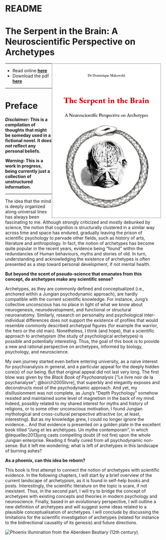 README
================

# The Serpent in the Brain: A Neuroscientific Perspective on Archetypes

<a href="https://dominiquemakowski.github.io/archetypes/">
<img src='img/cover_border.png' align="right" height="500" /> </a>

-----

  - Read online
    [**here**](https://dominiquemakowski.github.io/archetypes/)
  - Download the pdf
    [**here**](https://github.com/DominiqueMakowski/archetypes/raw/master/pdf/archetypes_makowski.pdf)

-----

# Preface

***Disclaimer:* This is a compilation of thoughts that might be someday
used in a fictional novel. It does *not* reflect any personal beliefs.**

***Warning:* This is a work in progress, being currently just a
collection of unstructured information.**

-----

The idea that the mind is deeply organized along universal lines has
always been fascinating to me. Although strongly criticized and mostly
debunked by science, the notion that cognition is structurally clustered
in a similar way across time and space has endured, gradually leaving
the prison of scientific psychology to pervade other fields, such as
history of arts, literature and anthropology. In fact, the notion of
archetypes has become quite popular in the recent years, evidence being
“found” within the redundancies of Human behaviours, myths and stories
of old. In turn, understanding and acknowledging the existence of
archetypes is often presented as a step toward personal development, if
not mental health.

**But beyond the scent of pseudo-science that emanates from this
concept, do archetypes make any scientific sense?**

Archetypes, as they are commonly defined and conceptualized (i.e.,
anchored within a Jungian psychodynamic approach), are hardly compatible
with the current scientific knowledge. For instance, Jung’s collective
unconscious has no place in light of what we know about neurogenesis,
neurodevelopment, and functional or structural neuroanatomy. Similarly,
research on personality and psychological inter-individual differences
does not support the existence of profiles that would resemble commonly
described archetypal figures (for example the warrior, the hero or the
old man). Nonetheless, I think (and hope), that a scientific approach to
archetypism (the study of psychological archetypes) is possible and
potentially interesting. Thus, the goal of this book is to provide a new
and rational perspective on archetypes, informed by biology, psychology,
and neuroscience.

My own journey started even before entering university, as a naive
interest for psychoanalysis in general, and a particular appeal for the
deeply hidden core(s) of our being. But that original appeal did not
last very long. The first blow was given by the *Black Book of
Psychoanalysis* \["Le livre noir de la psychanalyse"; @borch2005livre\],
that superbly and elegantly exposes and deconstructs most of the
psychodynamic approach. And yet, my disillusionment was not complete, as
Jung’s “Depth Psychology” somehow resisted and maintained some level of
magnetism in the back of my mind. Indeed, possibly related to my shared
interest for myths and history of religions, or to some other
unconscious motivation, I found Jungian mythological and cross-cultural
perspective attractive (or, at least, interesting). But as my knowledge
grew, I could no longer ignore the evidence… And that evidence is
presented on a golden plate in the excellent book titled “Jung et les
archétypes. Un mythe contemporain”, in which @lequellec2013jung casts
compelling doubt (if not fire) upon the whole Jungian enterprise.
Reading it finally cured from all psychodynamic non-sense. But it left
me wondering; what is left of archetypes in this landscape of burning
ashes?

**As a phoenix, can this idea be reborn?**

This book is first attempt to connect the notion of archetypes with
scientific evidence. In the following chapters, I will start by a brief
overview of the current landscape of archetypism, as it is found in
self-help books and posts. Interestingly, the scientific literature on
the topic is scare, if not inexistent. Thus, in the second part, I will
try to bridge the concept of archetypes with existing concepts and
theories in modern psychology and neuroscience. Finally, based in an
evolutionary perspective, I will outline a new definition of archetypes
and will suggest some ideas related to a plausible conceptualisation of
archetypes. I will conclude by discussing the limitations for the
scientific investigation of archetypes (related for instance to the
bidirectional causality of its genesis) and future directions.

![Phoenix illumination from the Aberdeen Bestiary (12th
century).](img/phoenix_aberdeen_bestiary.jpg)
